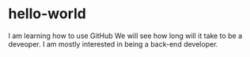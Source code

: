 # hello-world
I am learning how to use GitHub
We will see how long will it take to be a deveoper. 
I am mostly interested in being a back-end developer.
